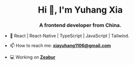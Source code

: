 <h1 align="center">Hi 👋, I'm Yuhang Xia</h1>
<h3 align="center">A frontend developer from China.</h3>

- 🌱 React | React-Native | TypeScript | JavaScript | Tailwind.

- 📫 How to reach me: **xiayuhang1106@gmail.com** 

- 💻 Working on [**Zeabur**](https://github.com/zeabur)

